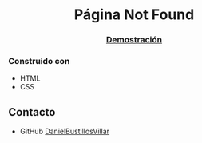 <!-- Please update value in the {}  -->

<h1 align="center">Página Not Found</h1>


<div align="center">
  <h3>
    <a href="https://{your-demo-link.your-domain}">
      Demostración
    </a>
  </h3>
</div>

### Construido con

<!-- This section should list any major frameworks that you built your project using. Here are a few examples.-->

- HTML
- CSS
## Contacto

- GitHub [DanielBustillosVillar](https://github.com/DanielBustillosVillar)
